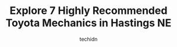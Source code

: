 ---
layout: ampstory
image: https://images.unsplash.com/photo-1607059188021-ca6664bc3c92?ixlib=rb-4.0.3&ixid=MnwxMjA3fDB8MHxwaG90by1wYWdlfHx8fGVufDB8fHx8&auto=format&fit=crop&w=640&h=853&q=80
author: techidn
featured: false
description: Trust your vehicles maintenance and repairs to the 7 best Toyota Mechanic in Hastings NE, USA. With their extensive experience, cutting-edge technology, and commitment to customer satisfact
title: Explore 7 Highly Recommended Toyota Mechanics in Hastings NE
cover:
   title: Explore 7 Highly Recommended Toyota Mechanics in Hastings NE
   subtitle: Rickpate
   background: https://images.unsplash.com/photo-1607059188021-ca6664bc3c92?ixlib=rb-4.0.3&ixid=MnwxMjA3fDB8MHxwaG90by1wYWdlfHx8fGVufDB8fHx8&auto=format&fit=crop&w=640&h=853&q=80

pages: 
 - layout: thirds
   top: <h1>#1 Pats Auto Repair & Towing</h1>
   bottom: "<p>Absolutely the best Auto Repair in town. Got my vehicle in, told me what was immediately wrong, fixed it and gave me an awesome price for repairs. Staff were top notch an</p>"
   background: https://www.knot35.com/toplist/wp-content/uploads/2023/06/best-toyota-mechanic-1-in-hastings-ne-1685838412.png
   backgroundblur: true
 - layout: thirds
   top: <h1>#2 Karnes Auto Repair</h1>
   bottom: "<p>623 E 2nd St, Hastings, NE 68901, United States</p>"
   background: https://www.knot35.com/toplist/wp-content/uploads/2023/06/best-toyota-mechanic-2-in-hastings-ne-1685838413.jpeg
   cta:
      link: https://www.knot35.com/toplist/explore-7-highly-recommended-toyota-mechanics-in-hastings-ne/
      text: Explore 7 Highly Recommended Toyota Mechanics in Hastings NE
 - layout: thirds
   top: <h1>#3 Walmart Auto Care Centers</h1>
   bottom: "<p>3803 Osborne Dr W, Hastings, NE 68901, United States</p>"
   background: https://www.knot35.com/toplist/wp-content/uploads/2023/06/best-toyota-mechanic-3-in-hastings-ne-1685838413.jpeg
   cta:
      link: https://www.knot35.com/toplist/explore-7-highly-recommended-toyota-mechanics-in-hastings-ne/
      text: Explore 7 Highly Recommended Toyota Mechanics in Hastings NE
 - layout: thirds
   top: <h1>#4 Ace Automotive Inc</h1>
   bottom: "<p>223 S Hastings Ave, Hastings, NE 68901, United States</p>"
   background: https://images.unsplash.com/photo-1534312527009-56c7016453e6?ixlib=rb-4.0.3&ixid=MnwxMjA3fDB8MHxwaG90by1wYWdlfHx8fGVufDB8fHx8&auto=format&fit=crop&w=640&h=853&q=80
   cta:
      link: https://www.knot35.com/toplist/explore-7-highly-recommended-toyota-mechanics-in-hastings-ne/
      text: Explore 7 Highly Recommended Toyota Mechanics in Hastings NE
 - layout: thirds
   top: <h1>#5 A & A Auto Rental Inc-Kershners Auto Korner</h1>
   bottom: "<p>220 W South St, Hastings, NE 68901, United States</p>"
   background: https://images.unsplash.com/photo-1489694553447-4c9339da310d?ixlib=rb-4.0.3&ixid=MnwxMjA3fDB8MHxwaG90by1wYWdlfHx8fGVufDB8fHx8&auto=format&fit=crop&w=640&h=853&q=80
   cta:
      link: https://www.knot35.com/toplist/explore-7-highly-recommended-toyota-mechanics-in-hastings-ne/
      text: Explore 7 Highly Recommended Toyota Mechanics in Hastings NE
 - layout: thirds
   top: <h1>#6 Connot Auto Care</h1>
   bottom: "<p>212 N Lexington Ave, Hastings, NE 68901, United States</p>"
   background: https://images.unsplash.com/photo-1557672172-298e090bd0f1?ixlib=rb-4.0.3&ixid=MnwxMjA3fDB8MHxwaG90by1wYWdlfHx8fGVufDB8fHx8&auto=format&fit=crop&w=640&h=853&q=80
   cta:
      link: https://www.knot35.com/toplist/explore-7-highly-recommended-toyota-mechanics-in-hastings-ne/
      text: Explore 7 Highly Recommended Toyota Mechanics in Hastings NE
 - layout: thirds
   top: <h1>#7 Thomsen Oil Co</h1>
   bottom: "<p>806 E South St, Hastings, NE 68901, United States</p>"
   background: https://images.unsplash.com/photo-1599422314077-f4dfdaa4cd09?ixlib=rb-4.0.3&ixid=MnwxMjA3fDB8MHxwaG90by1wYWdlfHx8fGVufDB8fHx8&auto=format&fit=crop&w=640&h=853&q=80
   cta:
      link: https://www.knot35.com/toplist/explore-7-highly-recommended-toyota-mechanics-in-hastings-ne/
      text: Explore 7 Highly Recommended Toyota Mechanics in Hastings NE
 - layout: thirds
   middle: Continue reading...
   background: https://images.unsplash.com/photo-1609083590460-7b8cc0ca65f8?ixlib=rb-4.0.3&ixid=MnwxMjA3fDB8MHxwaG90by1wYWdlfHx8fGVufDB8fHx8&auto=format&fit=crop&w=640&h=853&q=80
   cta:
      link: https://www.knot35.com/toplist/explore-7-highly-recommended-toyota-mechanics-in-hastings-ne/
      text: Explore 7 Highly Recommended Toyota Mechanics in Hastings NE
      
---